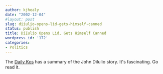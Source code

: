 ```yaml
---
author: kjhealy
date: "2002-12-04"
#layout: post
slug: diiulio-opens-lid-gets-himself-canned
status: publish
title: DiIulio Opens Lid, Gets Himself Canned
wordpress_id: '172'
categories:
- Politics
---
```


The [Daily Kos](http://www.dailykos.com/ "Daily Kos: Political analysis and other daily rants on the state of the nation") has a summary of the John DiIulio story. It's fascinating. Go read it.
